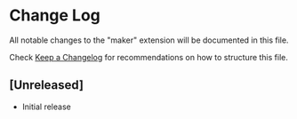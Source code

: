 # Change Log

All notable changes to the "maker" extension will be documented in this file.

Check [Keep a Changelog](http://keepachangelog.com/) for recommendations on how to structure this file.

## [Unreleased]

- Initial release